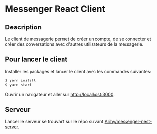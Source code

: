 # Messenger React Client

## Description

Le client de messagerie permet de créer un compte, de se connecter et créer des conversations avec d'autres utilisateurs de la messagerie.

## Pour lancer le client

Installer les packages et lancer le client avec les commandes suivantes:

```bash
$ yarn install
$ yarn start
```

Ouvrir un navigateur et aller sur [http://localhost:3000](http://localhost:3000).

## Serveur

Lancer le serveur se trouvant sur le répo suivant [Arihy/messenger-nest-server](https://github.com/Arihy/messenger-nest-server).
